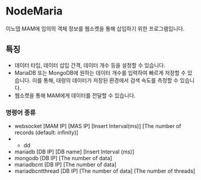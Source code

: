 # NodeMaria
 이노뎁 MAM에 임의의 객체 정보를 웹소켓을 통해 삽입하기 위한 프로그램입니다.

## 특징
- 데이터 타입, 데이터 삽입 간격, 데이터 개수 등을 설정할 수 있습니다.
- MariaDB 또는 MongoDB에 원하는 데이터 개수를 입력하여 빠르게 저장할 수 있습니다. 이를 통해, 대량의 데이터가 저장된 환경에서 검색 속도를 측정할 수 있습니다.
- 웹소켓을 통해 MAM에게 데이터를 전달할 수 있습니다.

### 명령어 종류
- websocket [MAM IP] [MAS IP] [Insert Interval(ms)] [The number of records (default: infinity)]
- - dd
- mariadb [DB IP] [DB name] [Insert Interval (ms)]
- mongodb [DB IP] [The number of data]
- mariadbcnt [DB IP] [The number of data]
- mariadbcntthread [DB IP] [The number of data] [The number of threads]
